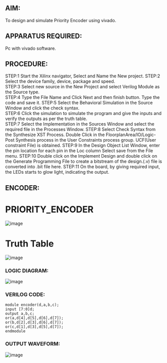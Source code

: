 ## AIM:
To design and simulate Priority Encoder using vivado.
## APPARATUS REQUIRED:
Pc with vivado software.
## PROCEDURE:
STEP:1  Start  the Xilinx navigator, Select and Name the New project.
STEP:2  Select the device family, device, package and speed.       
STEP:3  Select new source in the New Project and select Verilog Module as the Source type.                       
STEP:4  Type the File Name and Click Next and then finish button. Type the code and save it.
STEP:5  Select the Behavioral Simulation in the Source Window and click the check syntax.                       
STEP:6  Click the simulation to simulate the program and  give the inputs and verify the outputs as per the truth table.               
STEP:7  Select the Implementation in the Sources Window and select the required file in the Processes Window.
STEP:8  Select Check Syntax from the Synthesize  XST Process. Double Click in the  FloorplanArea/IO/Logic-Post Synthesis process in the User Constraints process group. UCF(User constraint File) is obtained. 
STEP:9  In the Design Object List Window, enter the pin location for each pin in the Loc column Select save from the File menu.
STEP:10 Double click on the Implement Design and double click on the Generate Programming File to create a bitstream of the design.(.v) file is converted into .bit file here.
STEP:11  On the board, by giving required input, the LEDs starts to glow light, indicating the output.

##  ENCODER:
# PRIORITY_ENCODER
![image](https://github.com/RESMIRNAIR/PRIORITY_ENCODER/assets/154305926/016b3b20-1d4d-48fd-9012-a2c725b822db)
# Truth Table
![image](https://github.com/RESMIRNAIR/PRIORITY_ENCODER/assets/154305926/3da43bab-6ee6-456f-858f-4553d3623f8c)

### LOGIC DIAGRAM:
![image](https://github.com/navaneethans/VLSI-LAB-EXP-2/assets/6987778/3cd1f95e-7531-4cad-9154-fdd397ac439e)

### VERILOG CODE:
```
module encoder(d,a,b,c);
input [7:0]d;
output a,b,c;
or(a,d[4],d[5],d[6],d[7]);
or(b,d[2],d[3],d[6],d[7]);
or(c,d[1],d[3],d[5],d[7]);
endmodule
```

### OUTPUT WAVEFORM:
![image](https://github.com/DSVishal0407/VLSI-LAB-EXP-2/assets/163637297/c18ca185-b883-4d1e-a44c-689c903176a4)
